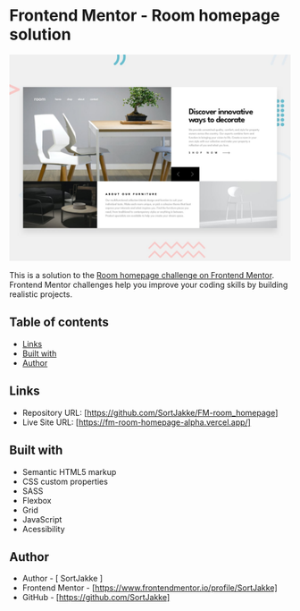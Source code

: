 # Frontend Mentor - Room homepage solution

![Design preview for the Room homepage coding challenge](./preview.jpg)

This is a solution to the [Room homepage challenge on Frontend Mentor](https://www.frontendmentor.io/challenges/room-homepage-BtdBY_ENq). Frontend Mentor challenges help you improve your coding skills by building realistic projects.

## Table of contents

- [Links](#links)
- [Built with](#built-with)
- [Author](#author)

## Links

- Repository URL: [https://github.com/SortJakke/FM-room_homepage]
- Live Site URL: [https://fm-room-homepage-alpha.vercel.app/]

## Built with

- Semantic HTML5 markup
- CSS custom properties
- SASS
- Flexbox
- Grid
- JavaScript
- Acessibility

## Author

- Author - [ SortJakke ]
- Frontend Mentor - [https://www.frontendmentor.io/profile/SortJakke]
- GitHub - [https://github.com/SortJakke]

